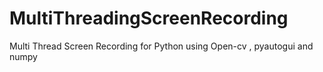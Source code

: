 # MultiThreadingScreenRecording
Multi Thread Screen Recording for Python using Open-cv , pyautogui and numpy
